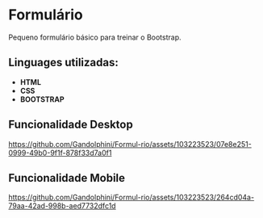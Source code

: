 # Formulário
Pequeno formulário básico para treinar o Bootstrap.

## Linguages utilizadas:

- **HTML**
- **CSS**
- **BOOTSTRAP**



## Funcionalidade Desktop
https://github.com/Gandolphini/Formul-rio/assets/103223523/07e8e251-0999-49b0-9f1f-878f33d7a0f1



## Funcionalidade Mobile 
https://github.com/Gandolphini/Formul-rio/assets/103223523/264cd04a-79aa-42ad-998b-aed7732dfc1d






